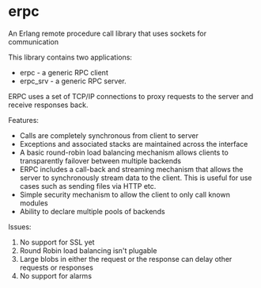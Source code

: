 erpc
====

An Erlang remote procedure call library that uses sockets for communication

This library contains two applications:
 * erpc - a generic RPC client
 * erpc_srv - a generic RPC server.

ERPC uses a set of TCP/IP connections to proxy requests to the server and receive responses back.

Features:
 * Calls are completely synchronous from client to server
 * Exceptions and associated stacks are maintained across the interface
 * A basic round-robin load balancing mechanism allows clients to transparently
   failover between multiple backends
 * ERPC includes a call-back and streaming mechanism that allows the server to synchronously
   stream data to the client. This is useful for use cases such as sending files via HTTP etc.
 * Simple security mechanism to allow the client to only call known modules 
 * Ability to declare multiple pools of backends
 
Issues:
 1. No support for SSL yet
 2. Round Robin load balancing isn't plugable
 3. Large blobs in either the request or the response can delay other requests or responses
 4. No support for alarms 

